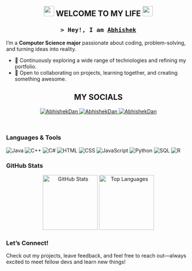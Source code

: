 <h2 align="center">
  <img src="https://media.giphy.com/media/hvRJCLFzcasrR4ia7z/giphy.gif" width="28">
 WELCOME TO MY LIFE
  <img src="https://media.giphy.com/media/hvRJCLFzcasrR4ia7z/giphy.gif" width="28">
</h2>

<h3 align="center">
        <samp>&gt; Hey!, I am
                <b><a target="_blank" href="">Abhishek</a></b>
        </samp>
</h3>

I’m a **Computer Science major** passionate about coding, problem-solving, and turning ideas into reality.

- 🌱 Continuously exploring a wide range of technologies and refining my portfolio.  
- 🤝 Open to collaborating on projects, learning together, and creating something awesome.

## 
<h2 align="center">
 MY SOCIALS
</h2>
<p align="center">
 <a href="https://instagram.com/_eshwar_" target="blank">
  <img src="https://img.shields.io/badge/-Instagram-e74c3c?style=flat&labelColor=e84393&logo=instagram&logoColor=white" alt="AbhishekDan" />
 </a>
 <a href="https://wa.me/18687109089" target="blank">
  <img src="https://img.shields.io/badge/WhatsApp-25D366?style=for-the-badge&logo=whatsapp&logoColor=white" alt="AbhishekDan" />
 </a>
 <a href="https://discordapp.com/users/311693470328684546" target="_blank">
  <img src="https://img.shields.io/badge/contact-me-blue?logo=discord&logoColor=white" alt="AbhishekDan" />
 </a>
</p>
<br />

### Languages & Tools  
<p>
  <img src="https://img.shields.io/badge/Java-ED8B00?style=for-the-badge&logo=java&logoColor=white" alt="Java"/>
  <img src="https://img.shields.io/badge/C++-00599C?style=for-the-badge&logo=cplusplus&logoColor=white" alt="C++"/>
  <img src="https://img.shields.io/badge/C%23-68217A?style=for-the-badge&logo=csharp&logoColor=white" alt="C#"/>
  <img src="https://img.shields.io/badge/HTML5-E34F26?style=for-the-badge&logo=html5&logoColor=white" alt="HTML"/>
  <img src="https://img.shields.io/badge/CSS3-1572B6?style=for-the-badge&logo=css3&logoColor=white" alt="CSS"/>
  <img src="https://img.shields.io/badge/JavaScript-F7E018?style=for-the-badge&logo=javascript&logoColor=black" alt="JavaScript"/>
  <img src="https://img.shields.io/badge/Python-3776AB?style=for-the-badge&logo=python&logoColor=white" alt="Python"/>
  <img src="https://img.shields.io/badge/SQL-336791?style=for-the-badge&logo=microsoft-sql-server&logoColor=white" alt="SQL"/>
  <img src="https://img.shields.io/badge/R-276DC3?style=for-the-badge&logo=r&logoColor=white" alt="R"/>
</p>

### GitHub Stats  
<p align="center">
  <img src="https://github-readme-stats.vercel.app/api?username=AbhishekAEDan&show_icons=true&theme=radical" alt="GitHub Stats" height="150"/>
  <img src="https://github-readme-stats.vercel.app/api/top-langs/?username=AbhishekAEDan&layout=compact&theme=radical" alt="Top Languages" height="150"/>
</p>

### Let’s Connect!  
Check out my projects, leave feedback, and feel free to reach out—always excited to meet fellow devs and learn new things!
